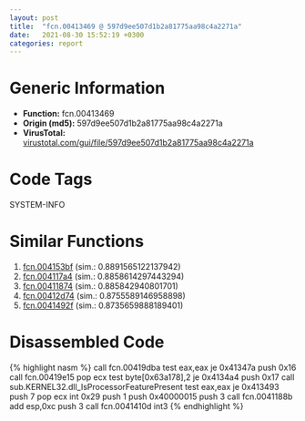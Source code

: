 ```yaml
---
layout: post
title:  "fcn.00413469 @ 597d9ee507d1b2a81775aa98c4a2271a"
date:   2021-08-30 15:52:19 +0300
categories: report
---
```


# Generic Information
- **Function:** fcn.00413469
- **Origin (md5):** 597d9ee507d1b2a81775aa98c4a2271a
- **VirusTotal:** [virustotal.com/gui/file/597d9ee507d1b2a81775aa98c4a2271a][virustotal_ref]

# Code Tags
<span class="tag" id="SYSTEM-INFO">SYSTEM-INFO</span>


# Similar Functions

1. [fcn.004153bf][similar_1_ref] (sim.: 0.8891565122137942)
2. [fcn.004117a4][similar_2_ref] (sim.: 0.8858614297443294)
3. [fcn.00411874][similar_3_ref] (sim.: 0.885842940801701)
4. [fcn.00412d74][similar_4_ref] (sim.: 0.8755589146958898)
5. [fcn.0041492f][similar_5_ref] (sim.: 0.8735659888189401)


# Disassembled Code

{% highlight nasm %}
call fcn.00419dba
test eax,eax
je 0x41347a
push 0x16
call fcn.00419e15
pop ecx
test byte[0x63a178],2
je 0x4134a4
push 0x17
call sub.KERNEL32.dll_IsProcessorFeaturePresent
test eax,eax
je 0x413493
push 7
pop ecx
int 0x29
push 1
push 0x40000015
push 3
call fcn.0041188b
add esp,0xc
push 3
call fcn.0041410d
int3 
{% endhighlight %}


[similar_1_ref]: /report/fcn.004153bf@64e5091c15839d4b2093890f73869f28
[similar_2_ref]: /report/fcn.004117a4@2e1edbc8d641dbbe3e09e9f1f72cd2fc
[similar_3_ref]: /report/fcn.00411874@e5be9c1df6690f9880cc7a4e3bb82114
[similar_4_ref]: /report/fcn.00412d74@d3b17e7234a8b4bee51cf688dbfdf6d0
[similar_5_ref]: /report/fcn.0041492f@7dfa91bbba8f79a5b19b642937435ac0
[virustotal_ref]: https://www.virustotal.com/gui/file/597d9ee507d1b2a81775aa98c4a2271a